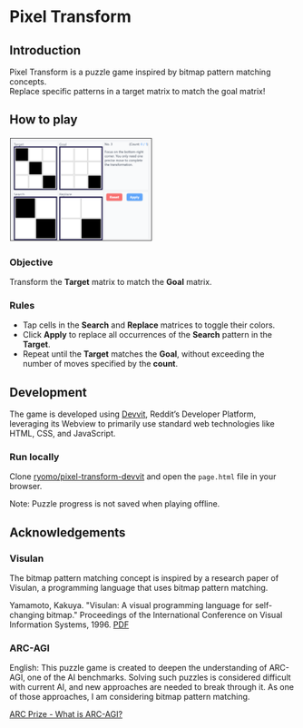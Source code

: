 # Pixel Transform

## Introduction

Pixel Transform is a puzzle game inspired by bitmap pattern matching concepts.\
Replace specific patterns in a target matrix to match the goal matrix!


## How to play

<img src="screenshot.png" width="50%">

### Objective

Transform the **Target** matrix to match the **Goal** matrix.

### Rules

* Tap cells in the **Search** and **Replace** matrices to toggle their colors.
* Click **Apply** to replace all occurrences of the **Search** pattern in the **Target**.
* Repeat until the **Target** matches the **Goal**, without exceeding the number of moves specified by the **count**.


## Development

The game is developed using [Devvit](https://www.reddit.com/devvit/), Reddit’s Developer Platform, leveraging its Webview to primarily use standard web technologies like HTML, CSS, and JavaScript.

### Run locally

Clone [ryomo/pixel-transform-devvit](https://github.com/ryomo/pixel-transform-devvit) and open the `page.html` file in your browser.

Note: Puzzle progress is not saved when playing offline.


## Acknowledgements

### Visulan

The bitmap pattern matching concept is inspired by a research paper of Visulan, a programming language that uses bitmap pattern matching.

Yamamoto, Kakuya. "Visulan: A visual programming language for self-changing bitmap." Proceedings of the International Conference on Visual Information Systems, 1996. [PDF](https://citeseerx.ist.psu.edu/document?repid=rep1&type=pdf&doi=d5335d621c7512a6dd8bfd01495b056675b1bf23)

### ARC-AGI

English: This puzzle game is created to deepen the understanding of ARC-AGI, one of the AI benchmarks. Solving such puzzles is considered difficult with current AI, and new approaches are needed to break through it. As one of those approaches, I am considering bitmap pattern matching.

[ARC Prize - What is ARC-AGI?](https://arcprize.org/arc)
